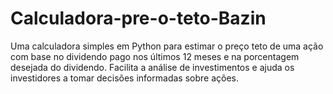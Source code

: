 # Calculadora-pre-o-teto-Bazin
Uma calculadora simples em Python para estimar o preço teto de uma ação com base no dividendo pago nos últimos 12 meses e na porcentagem desejada do dividendo. Facilita a análise de investimentos e ajuda os investidores a tomar decisões informadas sobre ações.
